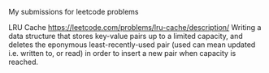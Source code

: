My submissions for leetcode problems

LRU Cache
https://leetcode.com/problems/lru-cache/description/
Writing a data structure that stores key-value pairs up to a limited capacity, and deletes the eponymous least-recently-used pair (used can mean updated i.e. written to, or read) in order to insert a new pair when capacity is reached.
